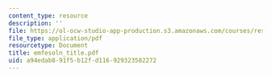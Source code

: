 ```yaml
---
content_type: resource
description: ''
file: https://ol-ocw-studio-app-production.s3.amazonaws.com/courses/res-6-001-electromagnetic-fields-and-energy-spring-2008/a94edab891f5b12fd116929323582272_emfesoln_title.pdf
file_type: application/pdf
resourcetype: Document
title: emfesoln_title.pdf
uid: a94edab8-91f5-b12f-d116-929323582272
---
```


